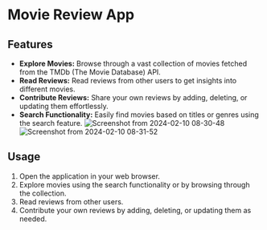 # Movie Review App
## Features

- **Explore Movies:** Browse through a vast collection of movies fetched from the TMDb (The Movie Database) API.
- **Read Reviews:** Read reviews from other users to get insights into different movies.
- **Contribute Reviews:** Share your own reviews by adding, deleting, or updating them effortlessly.
- **Search Functionality:** Easily find movies based on titles or genres using the search feature.
![Screenshot from 2024-02-10 08-30-48](https://github.com/anonlegionoke/Blockbuster-Review-App/assets/127176580/bad489c2-a2bf-4c87-9404-2182ffa2ec3b)
![Screenshot from 2024-02-10 08-31-52](https://github.com/anonlegionoke/Blockbuster-Review-App/assets/127176580/56b93b99-b055-4f21-9c46-7cd8c4a6b6fd)
## Usage

1. Open the application in your web browser.
2. Explore movies using the search functionality or by browsing through the collection.
3. Read reviews from other users.
4. Contribute your own reviews by adding, deleting, or updating them as needed.
